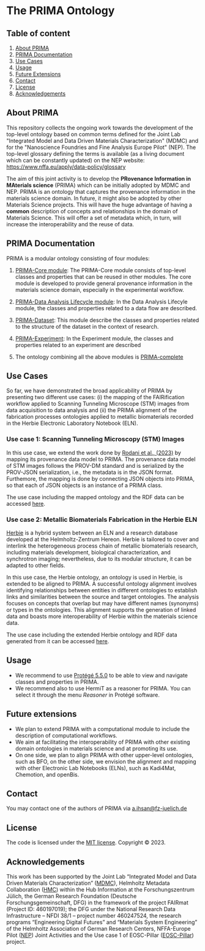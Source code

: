 # The PRIMA Ontology

## Table of content
  1. [About PRIMA](#about-prima)
  2. [PRIMA Documentation](#prima-documentation)
  3. [Use Cases](#use-cases)
  4. [Usage](#usage)
  5. [Future Extensions](#future-extensions)
  6. [Contact](#contact)
  7. [License](#license)
  8. [Acknowledgements](#acknowledgements)


## About PRIMA
This repository collects the ongoing work towards the development of the top-level ontology based on common terms defined for the Joint Lab  "Integrated Model and Data Driven Materials Characterization" (MDMC) and for the "Nanoscience Foundries and Fine Analysis Europe Pilot" (NEP). The top-level glossary defining the terms is available (as a living document which can be constantly updated) on the NEP website: https://www.nffa.eu/apply/data-policy/glossary

The aim of this joint activity is to develop the **PRovenance Information in MAterials science** (PRIMA) which can be initially adopted by MDMC and NEP. PRIMA is an ontology that captures the provenance information in the materials science domain.
In future, it might also be adopted by other Materials Science projects. 
This will have the huge advantage of having a **common** description of concepts and relationships in the domain of Materials Science. 
This will offer a set of metadata which, in turn, will increase the interoperability and the reuse of data.

## PRIMA Documentation

PRIMA is a modular ontology consisting of four modules: 

1. [PRIMA-Core module](https://purls.helmholtz-metadaten.de/prima/core): The PRIMA-Core module consists of top-level classes and properties that can be reused in other modules. The core module is developed to provide general provenance information in the materials science domain, especially in the experimental workflow.

2. [PRIMA-Data Analysis Lifecycle module](https://purls.helmholtz-metadaten.de/prima/dal): In the Data Analysis Lifecyle module, the classes and properties related to a data flow are described.

3. [PRIMA-Dataset](https://purls.helmholtz-metadaten.de/prima/dataset): This module describe the classes and properties related to the structure of the dataset in the context of research. 

4. [PRIMA-Experiment](https://purls.helmholtz-metadaten.de/prima/experiment): In the Experiment module, the classes and properties related to an experiment are described

5. The ontology combining all the above modules is [PRIMA-complete](https://purls.helmholtz-metadaten.de/prima/complete)

## Use Cases
So far, we have demonstrated the broad applicability of PRIMA by presenting two different use cases: (i) the mapping of the FAIRification workflow applied to Scanning Tunneling Microscope (STM) images from data acquisition to data analysis and (ii) the PRIMA alignment of the fabrication processes ontologies applied to metallic biomaterials recorded in the Herbie Electronic Laboratory Notebook (ELN).

### Use case 1: Scanning Tunneling Microscopy (STM) Images 

In this use case, we extend the work done by [Rodani et al., (2023)](https://direct.mit.edu/dint/article/5/1/27/112600/Towards-the-FAIRification-of-Scanning-Tunneling) by mapping its provenance data model to PRIMA. The provenance data model of STM images follows the PROV-DM standard and is serialized by the PROV-JSON serialization, i.e., the metadata is in the JSON format. Furthemore, the mapping is done by connecting JSON objects into PRIMA, so that each of JSON objects is an instance of a PRIMA class.

The use case including the mapped ontology and the RDF data can be accessed [here](./use-cases/STRAS-mapping).

### Use case 2: Metallic Biomaterials Fabrication in the Herbie ELN
[Herbie](https://doi.org/10.5281/zenodo.12205430) is a hybrid system between an ELN and a research database developed at the Helmholtz-Zentrum Hereon. Herbie is tailored to cover and interlink the heterogeneous process chain of metallic biomaterials research, including materials development, biological characterization, and synchrotron imaging; nevertheless, due to its modular structure, it can be adapted to other fields. 

In this use case, the Herbie ontology, an ontology is used in Herbie, is extended to be aligned to PRIMA. A successful ontology alignment involves identifying relationships between entities in different ontologies to establish links and similarities between the source and target ontologies. The analysis focuses on concepts that overlap but may have different names (synonyms) or types in the ontologies. This alignment supports the generation of linked data and boasts more interoperability of Herbie within the materials science data.

The use case including the extended Herbie ontology and RDF data generated from it can be accessed [here](./use-cases/Herbie-ELN).

## Usage
* We recommend to use [Protégé 5.5.0](https://protege.stanford.edu/products.php#desktop-protege) to be able to view and navigate classes and properties in PRIMA.
* We recommend also to use HermiT as a reasoner for PRIMA. You can select it through the menu *Reasoner* in Protégé software.

## Future extensions

* We plan to extend PRIMA with a computational module to include the description of computational workflows.
* We aim at facilitating the interoperability of PRIMA with other existing domain ontologies in materials science and at promoting its use. 
* On one side, we plan to align PRIMA with other upper-level ontologies, such as BFO, on the other side, we envision the alignment and mapping with other Electronic Lab Notebooks (ELNs), such as Kadi4Mat, Chemotion, and openBis.

## Contact
You may contact one of the authors of PRIMA via a.ihsan@fz-juelich.de

## License
The code is licensed under the [MIT license](./LICENSE). Copyright © 2023.

## Acknowledgements

This work has been supported by the Joint Lab “Integrated Model and Data Driven Materials Characterization” ([MDMC](https://jl-mdmc-helmholtz.de)), Helmholtz Metadata Collaboration ([HMC](https://helmholtz-metadaten.de/en)) within the Hub Information at the Forschungszentrum Jülich, the German Research Foundation (Deutsche Forschungsgemeinschaft, DFG) in the framework of the project FAIRmat (Project ID: 460197019); the DFG under the National Research Data Infrastructure – NFDI 38/1 – project number 460247524, the research programs “Engineering Digital Futures” and “Materials System Engineering” of the Helmholtz Association of German Research Centers, NFFA-Europe Pilot ([NEP](https://www.nffa.eu)) Joint Activities and the Use case 1 of EOSC-Pillar ([EOSC-Pillar](https://www.eosc-pillar.eu/)) project.


